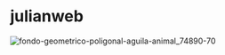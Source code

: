 # julianweb
![fondo-geometrico-poligonal-aguila-animal_74890-70](https://github.com/iulianus/julianweb/assets/56261868/3a354b10-3f8c-48ab-b5ca-7027155675c3)
